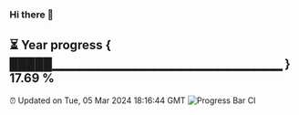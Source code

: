### Hi there 👋
⏳ Year progress { █████▁▁▁▁▁▁▁▁▁▁▁▁▁▁▁▁▁▁▁▁▁▁▁▁▁ } 17.69 %
---
⏰ Updated on Tue, 05 Mar 2024 18:16:44 GMT
![Progress Bar CI](https://github.com/liununu/liununu/workflows/Progress%20Bar%20CI/badge.svg)
